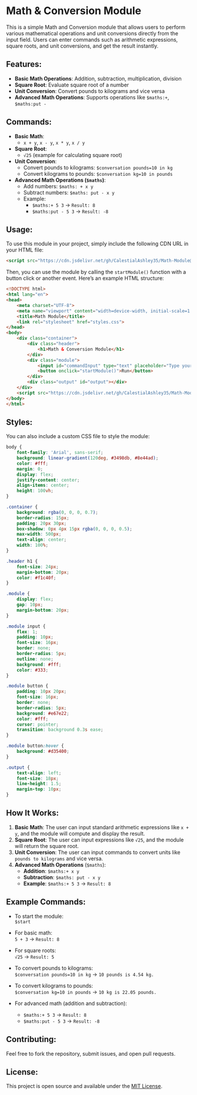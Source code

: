# Math & Conversion Module

This is a simple Math and Conversion module that allows users to perform various mathematical operations and unit conversions directly from the input field. Users can enter commands such as arithmetic expressions, square roots, and unit conversions, and get the result instantly.

## Features:
- **Basic Math Operations**: Addition, subtraction, multiplication, division
- **Square Root**: Evaluate square root of a number
- **Unit Conversion**: Convert pounds to kilograms and vice versa
- **Advanced Math Operations**: Supports operations like `$maths:+`, `$maths:put -`

## Commands:

- **Basic Math**: 
    - `x + y`, `x - y`, `x * y`, `x / y`
- **Square Root**: 
    - `√25` (example for calculating square root)
- **Unit Conversion**:
    - Convert pounds to kilograms: `$conversation pounds=10 in kg`
    - Convert kilograms to pounds: `$conversation kg=10 in pounds`
- **Advanced Math Operations (`$maths`)**:
    - Add numbers: `$maths: + x y`
    - Subtract numbers: `$maths: put - x y`
    - Example:
      - `$maths:+ 5 3` → `Result: 8`
      - `$maths:put - 5 3` → `Result: -8`

## Usage:

To use this module in your project, simply include the following CDN URL in your HTML file:

```html
<script src="https://cdn.jsdelivr.net/gh/CalestialAshley35/Math-Module@main/module.js"></script>
```

Then, you can use the module by calling the `startModule()` function with a button click or another event. Here’s an example HTML structure:

```html
<!DOCTYPE html>
<html lang="en">
<head>
    <meta charset="UTF-8">
    <meta name="viewport" content="width=device-width, initial-scale=1.0">
    <title>Math Module</title>
    <link rel="stylesheet" href="styles.css">
</head>
<body>
    <div class="container">
        <div class="header">
            <h1>Math & Conversion Module</h1>
        </div>
        <div class="module">
            <input id="commandInput" type="text" placeholder="Type your command (e.g., $start)" />
            <button onclick="startModule()">Run</button>
        </div>
        <div class="output" id="output"></div>
    </div>
    <script src="https://cdn.jsdelivr.net/gh/CalestialAshley35/Math-Module@main/module.js"></script>
</body>
</html>
```

## Styles:

You can also include a custom CSS file to style the module:

```css
body {
    font-family: 'Arial', sans-serif;
    background: linear-gradient(120deg, #3498db, #8e44ad);
    color: #fff;
    margin: 0;
    display: flex;
    justify-content: center;
    align-items: center;
    height: 100vh;
}

.container {
    background: rgba(0, 0, 0, 0.7);
    border-radius: 15px;
    padding: 20px 30px;
    box-shadow: 0px 4px 15px rgba(0, 0, 0, 0.5);
    max-width: 500px;
    text-align: center;
    width: 100%;
}

.header h1 {
    font-size: 24px;
    margin-bottom: 20px;
    color: #f1c40f;
}

.module {
    display: flex;
    gap: 10px;
    margin-bottom: 20px;
}

.module input {
    flex: 1;
    padding: 10px;
    font-size: 16px;
    border: none;
    border-radius: 5px;
    outline: none;
    background: #fff;
    color: #333;
}

.module button {
    padding: 10px 20px;
    font-size: 16px;
    border: none;
    border-radius: 5px;
    background: #e67e22;
    color: #fff;
    cursor: pointer;
    transition: background 0.3s ease;
}

.module button:hover {
    background: #d35400;
}

.output {
    text-align: left;
    font-size: 18px;
    line-height: 1.5;
    margin-top: 10px;
}
```

## How It Works:

1. **Basic Math**: The user can input standard arithmetic expressions like `x + y`, and the module will compute and display the result.
2. **Square Root**: The user can input expressions like `√25`, and the module will return the square root.
3. **Unit Conversion**: The user can input commands to convert units like `pounds to kilograms` and vice versa.
4. **Advanced Math Operations** (`$maths`):
    - **Addition**: `$maths:+ x y`
    - **Subtraction**: `$maths: put - x y`
    - **Example**: `$maths:+ 5 3` → `Result: 8`

## Example Commands:

- To start the module:  
  `$start`
  
- For basic math:  
  `5 + 3` → `Result: 8`
  
- For square roots:  
  `√25` → `Result: 5`
  
- To convert pounds to kilograms:  
  `$conversation pounds=10 in kg` → `10 pounds is 4.54 kg.`
  
- To convert kilograms to pounds:  
  `$conversation kg=10 in pounds` → `10 kg is 22.05 pounds.`
  
- For advanced math (addition and subtraction):
  - `$maths:+ 5 3` → `Result: 8`
  - `$maths:put - 5 3` → `Result: -8`

## Contributing:

Feel free to fork the repository, submit issues, and open pull requests.

## License:

This project is open source and available under the [MIT License](LICENSE).
